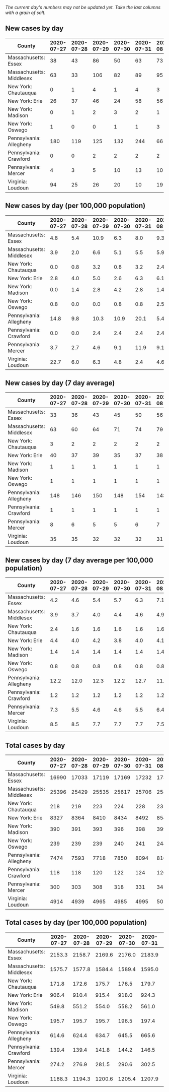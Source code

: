 _The current day's numbers may not be updated yet. Take the last columns with a grain of salt._
## New cases by day

| County | 2020-07-27 | 2020-07-28 | 2020-07-29 | 2020-07-30 | 2020-07-31 | 2020-08-01 | 2020-08-02 |
| --- | --- | --- | --- | --- | --- | --- | --- |
| Massachusetts: Essex | 38 | 43 | 86 | 50 | 63 | 73 | 81 |
| Massachusetts: Middlesex | 63 | 33 | 106 | 82 | 89 | 95 | 93 |
| New York: Chautauqua | 0 | 1 | 4 | 1 | 4 | 3 | 1 |
| New York: Erie | 26 | 37 | 46 | 24 | 58 | 56 | 24 |
| New York: Madison | 0 | 1 | 2 | 3 | 2 | 1 | 1 |
| New York: Oswego | 1 | 0 | 0 | 1 | 1 | 3 | 2 |
| Pennsylvania: Allegheny | 180 | 119 | 125 | 132 | 244 | 66 | 82 |
| Pennsylvania: Crawford | 0 | 0 | 2 | 2 | 2 | 2 | 1 |
| Pennsylvania: Mercer | 4 | 3 | 5 | 10 | 13 | 10 | 7 |
| Virginia: Loudoun | 94 | 25 | 26 | 20 | 10 | 19 | 20 |

## New cases by day (per 100,000 population)

| County | 2020-07-27 | 2020-07-28 | 2020-07-29 | 2020-07-30 | 2020-07-31 | 2020-08-01 | 2020-08-02 |
| --- | --- | --- | --- | --- | --- | --- | --- |
| Massachusetts: Essex | 4.8 | 5.4 | 10.9 | 6.3 | 8.0 | 9.3 | 10.3 |
| Massachusetts: Middlesex | 3.9 | 2.0 | 6.6 | 5.1 | 5.5 | 5.9 | 5.8 |
| New York: Chautauqua | 0.0 | 0.8 | 3.2 | 0.8 | 3.2 | 2.4 | 0.8 |
| New York: Erie | 2.8 | 4.0 | 5.0 | 2.6 | 6.3 | 6.1 | 2.6 |
| New York: Madison | 0.0 | 1.4 | 2.8 | 4.2 | 2.8 | 1.4 | 1.4 |
| New York: Oswego | 0.8 | 0.0 | 0.0 | 0.8 | 0.8 | 2.5 | 1.6 |
| Pennsylvania: Allegheny | 14.8 | 9.8 | 10.3 | 10.9 | 20.1 | 5.4 | 6.7 |
| Pennsylvania: Crawford | 0.0 | 0.0 | 2.4 | 2.4 | 2.4 | 2.4 | 1.2 |
| Pennsylvania: Mercer | 3.7 | 2.7 | 4.6 | 9.1 | 11.9 | 9.1 | 6.4 |
| Virginia: Loudoun | 22.7 | 6.0 | 6.3 | 4.8 | 2.4 | 4.6 | 4.8 |

## New cases by day (7 day average)

| County | 2020-07-27 | 2020-07-28 | 2020-07-29 | 2020-07-30 | 2020-07-31 | 2020-08-01 | 2020-08-02 |
| --- | --- | --- | --- | --- | --- | --- | --- |
| Massachusetts: Essex | 33 | 36 | 43 | 45 | 50 | 56 | 62 |
| Massachusetts: Middlesex | 63 | 60 | 64 | 71 | 74 | 79 | 80 |
| New York: Chautauqua | 3 | 2 | 2 | 2 | 2 | 2 | 2 |
| New York: Erie | 40 | 37 | 39 | 35 | 37 | 38 | 39 |
| New York: Madison | 1 | 1 | 1 | 1 | 1 | 1 | 1 |
| New York: Oswego | 1 | 1 | 1 | 1 | 1 | 1 | 1 |
| Pennsylvania: Allegheny | 148 | 146 | 150 | 148 | 154 | 143 | 135 |
| Pennsylvania: Crawford | 1 | 1 | 1 | 1 | 1 | 1 | 1 |
| Pennsylvania: Mercer | 8 | 6 | 5 | 5 | 6 | 7 | 7 |
| Virginia: Loudoun | 35 | 35 | 32 | 32 | 32 | 31 | 31 |

## New cases by day (7 day average per 100,000 population)

| County | 2020-07-27 | 2020-07-28 | 2020-07-29 | 2020-07-30 | 2020-07-31 | 2020-08-01 | 2020-08-02 |
| --- | --- | --- | --- | --- | --- | --- | --- |
| Massachusetts: Essex | 4.2 | 4.6 | 5.4 | 5.7 | 6.3 | 7.1 | 7.9 |
| Massachusetts: Middlesex | 3.9 | 3.7 | 4.0 | 4.4 | 4.6 | 4.9 | 5.0 |
| New York: Chautauqua | 2.4 | 1.6 | 1.6 | 1.6 | 1.6 | 1.6 | 1.6 |
| New York: Erie | 4.4 | 4.0 | 4.2 | 3.8 | 4.0 | 4.1 | 4.2 |
| New York: Madison | 1.4 | 1.4 | 1.4 | 1.4 | 1.4 | 1.4 | 1.4 |
| New York: Oswego | 0.8 | 0.8 | 0.8 | 0.8 | 0.8 | 0.8 | 0.8 |
| Pennsylvania: Allegheny | 12.2 | 12.0 | 12.3 | 12.2 | 12.7 | 11.8 | 11.1 |
| Pennsylvania: Crawford | 1.2 | 1.2 | 1.2 | 1.2 | 1.2 | 1.2 | 1.2 |
| Pennsylvania: Mercer | 7.3 | 5.5 | 4.6 | 4.6 | 5.5 | 6.4 | 6.4 |
| Virginia: Loudoun | 8.5 | 8.5 | 7.7 | 7.7 | 7.7 | 7.5 | 7.5 |

## Total cases by day

| County | 2020-07-27 | 2020-07-28 | 2020-07-29 | 2020-07-30 | 2020-07-31 | 2020-08-01 | 2020-08-02 |
| --- | --- | --- | --- | --- | --- | --- | --- |
| Massachusetts: Essex | 16990 | 17033 | 17119 | 17169 | 17232 | 17305 | 17386 |
| Massachusetts: Middlesex | 25396 | 25429 | 25535 | 25617 | 25706 | 25801 | 25894 |
| New York: Chautauqua | 218 | 219 | 223 | 224 | 228 | 231 | 232 |
| New York: Erie | 8327 | 8364 | 8410 | 8434 | 8492 | 8548 | 8572 |
| New York: Madison | 390 | 391 | 393 | 396 | 398 | 399 | 400 |
| New York: Oswego | 239 | 239 | 239 | 240 | 241 | 244 | 246 |
| Pennsylvania: Allegheny | 7474 | 7593 | 7718 | 7850 | 8094 | 8160 | 8242 |
| Pennsylvania: Crawford | 118 | 118 | 120 | 122 | 124 | 126 | 127 |
| Pennsylvania: Mercer | 300 | 303 | 308 | 318 | 331 | 341 | 348 |
| Virginia: Loudoun | 4914 | 4939 | 4965 | 4985 | 4995 | 5014 | 5034 |

## Total cases by day (per 100,000 population)

| County | 2020-07-27 | 2020-07-28 | 2020-07-29 | 2020-07-30 | 2020-07-31 | 2020-08-01 | 2020-08-02 |
| --- | --- | --- | --- | --- | --- | --- | --- |
| Massachusetts: Essex | 2153.3 | 2158.7 | 2169.6 | 2176.0 | 2183.9 | 2193.2 | 2203.5 |
| Massachusetts: Middlesex | 1575.7 | 1577.8 | 1584.4 | 1589.4 | 1595.0 | 1600.9 | 1606.6 |
| New York: Chautauqua | 171.8 | 172.6 | 175.7 | 176.5 | 179.7 | 182.0 | 182.8 |
| New York: Erie | 906.4 | 910.4 | 915.4 | 918.0 | 924.3 | 930.4 | 933.1 |
| New York: Madison | 549.8 | 551.2 | 554.0 | 558.2 | 561.0 | 562.4 | 563.8 |
| New York: Oswego | 195.7 | 195.7 | 195.7 | 196.5 | 197.4 | 199.8 | 201.5 |
| Pennsylvania: Allegheny | 614.6 | 624.4 | 634.7 | 645.5 | 665.6 | 671.0 | 677.8 |
| Pennsylvania: Crawford | 139.4 | 139.4 | 141.8 | 144.2 | 146.5 | 148.9 | 150.1 |
| Pennsylvania: Mercer | 274.2 | 276.9 | 281.5 | 290.6 | 302.5 | 311.6 | 318.0 |
| Virginia: Loudoun | 1188.3 | 1194.3 | 1200.6 | 1205.4 | 1207.9 | 1212.5 | 1217.3 |
